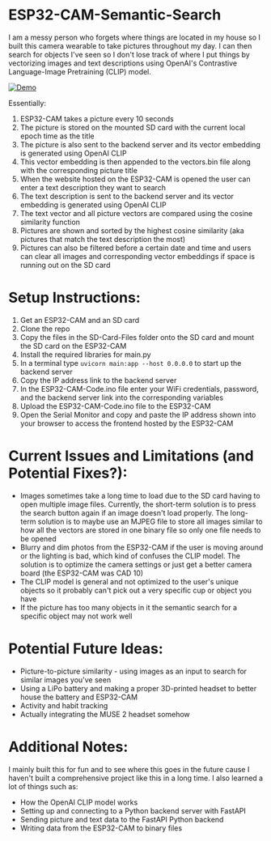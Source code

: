 # ESP32-CAM-Semantic-Search
I am a messy person who forgets where things are located in my house so I built this camera wearable to take pictures throughout my day. I can then search for objects I've seen so I don't lose track of where I put things by vectorizing images and text descriptions using OpenAI's Contrastive Language-Image Pretraining (CLIP) model.

[![Demo](https://i.ytimg.com/vi/QoPYoWWtxFI/oardefault.jpg?sqp=-oaymwEdCJUDENAFSFWQAgHyq4qpAwwIARUAAIhCcAHAAQY=&rs=AOn4CLDlh2RQlAirwlc8tS3Wi4lZBgS-eA)](https://www.youtube.com/shorts/QoPYoWWtxFI)

Essentially:
1. ESP32-CAM takes a picture every 10 seconds
2. The picture is stored on the mounted SD card with the current local epoch time as the title
3. The picture is also sent to the backend server and its vector embedding is generated using OpenAI CLIP
4. This vector embedding is then appended to the vectors.bin file along with the corresponding picture title
5. When the website hosted on the ESP32-CAM is opened the user can enter a text description they want to search
6. The text description is sent to the backend server and its vector embedding is generated using OpenAI CLIP
7. The text vector and all picture vectors are compared using the cosine similarity function
8. Pictures are shown and sorted by the highest cosine similarity (aka pictures that match the text description the most)
9. Pictures can also be filtered before a certain date and time and users can clear all images and corresponding vector embeddings if space is running out on the SD card


# Setup Instructions:
1. Get an ESP32-CAM and an SD card
2. Clone the repo
3. Copy the files in the SD-Card-Files folder onto the SD card and mount the SD card on the ESP32-CAM
4. Install the required libraries for main.py
5. In a terminal type ```uvicorn main:app --host 0.0.0.0``` to start up the backend server
6. Copy the IP address link to the backend server
7. In the ESP32-CAM-Code.ino file enter your WiFi credentials, password, and the backend server link into the corresponding variables
8. Upload the ESP32-CAM-Code.ino file to the ESP32-CAM
9. Open the Serial Monitor and copy and paste the IP address shown into your browser to access the frontend hosted by the ESP32-CAM

# Current Issues and Limitations (and Potential Fixes?):
- Images sometimes take a long time to load due to the SD card having to open multiple image files. Currently, the short-term solution is to press the search button again if an image doesn't load properly. The long-term solution is to maybe use an MJPEG file to store all images similar to how all the vectors are stored in one binary file so only one file needs to be opened
- Blurry and dim photos from the ESP32-CAM if the user is moving around or the lighting is bad, which kind of confuses the CLIP model. The solution is to optimize the camera settings or just get a better camera board (the ESP32-CAM was CAD 10)
- The CLIP model is general and not optimized to the user's unique objects so it probably can't pick out a very specific cup or object you have
- If the picture has too many objects in it the semantic search for a specific object may not work well

# Potential Future Ideas:
- Picture-to-picture similarity - using images as an input to search for similar images you've seen
- Using a LiPo battery and making a proper 3D-printed headset to better house the battery and ESP32-CAM
- Activity and habit tracking
- Actually integrating the MUSE 2 headset somehow

# Additional Notes:
I mainly built this for fun and to see where this goes in the future cause I haven't built a comprehensive project like this in a long time. I also learned a lot of things such as:
- How the OpenAI CLIP model works
- Setting up and connecting to a Python backend server with FastAPI
- Sending picture and text data to the FastAPI Python backend
- Writing data from the ESP32-CAM to binary files
